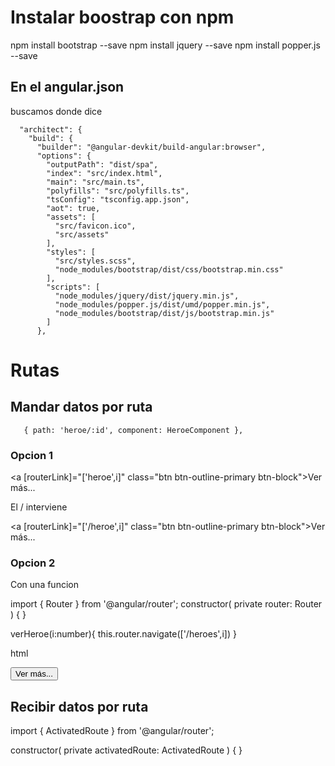 # Instalar boostrap con npm

npm install bootstrap --save
npm install jquery --save
npm install popper.js --save


## En el angular.json

buscamos donde dice 

      "architect": {
        "build": {
          "builder": "@angular-devkit/build-angular:browser",
          "options": {
            "outputPath": "dist/spa",
            "index": "src/index.html",
            "main": "src/main.ts",
            "polyfills": "src/polyfills.ts",
            "tsConfig": "tsconfig.app.json",
            "aot": true,
            "assets": [
              "src/favicon.ico",
              "src/assets"
            ],
            "styles": [
              "src/styles.scss",
              "node_modules/bootstrap/dist/css/bootstrap.min.css"
            ],
            "scripts": [
              "node_modules/jquery/dist/jquery.min.js",
              "node_modules/popper.js/dist/umd/popper.min.js",
              "node_modules/bootstrap/dist/js/bootstrap.min.js"
            ]
          },

# Rutas 

## Mandar datos por ruta
       { path: 'heroe/:id', component: HeroeComponent },   

### Opcion 1
 <a [routerLink]="['heroe',i]" class="btn btn-outline-primary btn-block">Ver más...</a>

  El / interviene

 <a [routerLink]="['/heroe',i]" class="btn btn-outline-primary btn-block">Ver más...</a>

### Opcion 2

Con una funcion

import { Router } from '@angular/router';
  constructor(
    private router: Router
    ) { }

  verHeroe(i:number){
    this.router.navigate(['/heroes',i])
  }    

html

 <div class="card" *ngFor="let heroe of heroes; let i = index">
<button (click)="verHeroe(i)" type="button" class="btn btn-outline-primary btn-block">Ver más...</button>

## Recibir datos por ruta

import { ActivatedRoute } from '@angular/router';

  constructor(
    private activatedRoute: ActivatedRoute
    ) { }